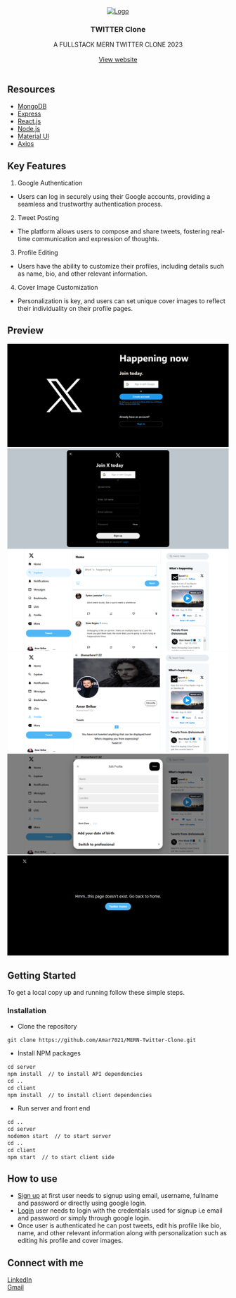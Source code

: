 <div align="center">
  <a href="https://github.com/Amar7021/MERN-Twitter-Clone">
    <img src="https://abs.twimg.com/responsive-web/client-web/icon-ios.77d25eba.png" alt="Logo" width="80" height="auto">
  </a>
<h3 align="center">TWITTER Clone</h3>
  <p align="center">
    A FULLSTACK MERN TWITTER CLONE 2023
    <br />
    <br />
    <a href="https://mern-twitter-clone-theta.vercel.app">View website</a>
    <br />
    <br />
  </p>
</div>

## Resources

- [MongoDB](https://www.mongodb.com)
- [Express](https://expressjs.com)
- [React.js](https://react.dev)
- [Node.js](https://nodejs.org)
- [Material UI](https://mui.com)
- [Axios](https://axios-http.com)

## Key Features

1. Google Authentication

- Users can log in securely using their Google accounts, providing a seamless and trustworthy authentication process.

2. Tweet Posting

- The platform allows users to compose and share tweets, fostering real-time communication and expression of thoughts.

3. Profile Editing

- Users have the ability to customize their profiles, including details such as name, bio, and other relevant information.

4. Cover Image Customization

- Personalization is key, and users can set unique cover images to reflect their individuality on their profile pages.

## Preview

![Authorization Page](./project-preview-images/authorization-page.png)  
![Sign up Page](./project-preview-images/signup-page.png)  
![Home Page](./project-preview-images/home-page.png)  
![Profile Page](./project-preview-images/profile-page.png)  
![Profile Edit Page](./project-preview-images/profile-edit-page.png)  
![No Match Page](./project-preview-images/page-not-found.png)

## Getting Started

To get a local copy up and running follow these simple steps.

### Installation

- Clone the repository

```
git clone https://github.com/Amar7021/MERN-Twitter-Clone.git
```

- Install NPM packages

```
cd server
npm install  // to install API dependencies
cd ..
cd client
npm install  // to install client dependencies
```

- Run server and front end

```
cd ..
cd server
nodemon start  // to start server
cd ..
cd client
npm start  // to start client side
```

## How to use

- [Sign up](https://mern-twitter-clone-theta.vercel.app/auth/signup) at first user needs to signup using email, username, fullname and password or directly using google login.
- [Login](https://mern-twitter-clone-theta.vercel.app/auth/login) user needs to login with the credentials used for signup i.e email and password or simply through google login.
- Once user is authenticated he can post tweets, edit his profile like bio, name, and other relevant information along with personalization such as editing his profile and cover images.

## Connect with me

[LinkedIn](https://www.linkedin.com/in/amar-belkar-7806101b2/)  
[Gmail](mailto:amarhere1122@gmail.com)
